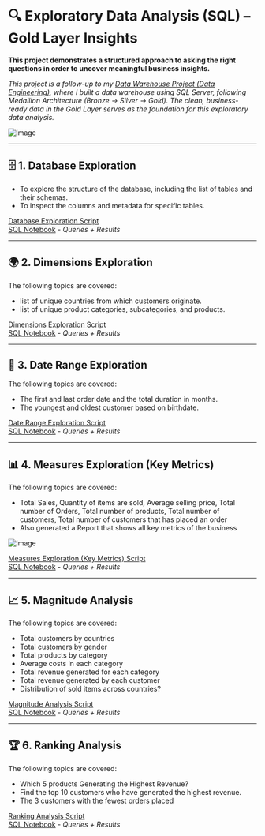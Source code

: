 # 🔍 Exploratory Data Analysis (SQL) – Gold Layer Insights

**This project demonstrates a structured approach to asking the right questions in order to uncover meaningful business insights.**

*This project is a follow-up to my [Data Warehouse Project (Data Engineering)](https://github.com/syedshamael1999/SQL-Data-Warehouse-Project/tree/main), where I built a data warehouse using SQL Server, following Medallion Architecture (Bronze → Silver → Gold). The clean, business-ready data in the Gold Layer serves as the foundation for this exploratory data analysis.*

![image](https://github.com/user-attachments/assets/bb34cbf8-4beb-4ebc-b002-6c56b9914568)


---

## 🗄️ 1. Database Exploration
- To explore the structure of the database, including the list of tables and their schemas.
- To inspect the columns and metadata for specific tables.

[Database Exploration Script](https://github.com/syedshamael1999/SQL-Exploratory-Data-Analytics/blob/main/scripts/01_database_exploration.sql)  
[SQL Notebook](https://github.com/syedshamael1999/SQL-Exploratory-Data-Analytics/blob/main/notebooks/database_exploration.ipynb) - *Queries + Results*


---
## 🌍 2. Dimensions Exploration

The following topics are covered: 
- list of unique countries from which customers originate.
- list of unique product categories, subcategories, and products.

[Dimensions Exploration Script](https://github.com/syedshamael1999/SQL-Exploratory-Data-Analytics/blob/main/scripts/02_dimensions_exploration.sql)  
[SQL Notebook](https://github.com/syedshamael1999/SQL-Exploratory-Data-Analytics/blob/main/notebooks/dimensions_exploration.ipynb) - *Queries + Results*

---
## 📅 3. Date Range Exploration 

The following topics are covered: 
- The first and last order date and the total duration in months.
- The youngest and oldest customer based on birthdate.
  
[Date Range Exploration Script](https://github.com/syedshamael1999/SQL-Exploratory-Data-Analytics/blob/main/scripts/03_date_range_exploration.sql)  
[SQL Notebook](https://github.com/syedshamael1999/SQL-Exploratory-Data-Analytics/blob/main/notebooks/date_range_exploration.ipynb) - *Queries + Results*

---

## 📊 4. Measures Exploration (Key Metrics)

The following topics are covered: 
- Total Sales, Quantity of items are sold, Average selling price, Total number of Orders, Total number of products, Total number of customers, Total number of customers that has placed an order
- Also generated a Report that shows all key metrics of the business

![image](https://github.com/user-attachments/assets/1e8e14ef-d3e5-489c-a279-6b4426c6efa7)


[Measures Exploration (Key Metrics) Script](https://github.com/syedshamael1999/SQL-Exploratory-Data-Analytics/blob/main/scripts/04_measures_exploration.sql)  
[SQL Notebook](https://github.com/syedshamael1999/SQL-Exploratory-Data-Analytics/blob/main/notebooks/measures_exploration.ipynb) - *Queries + Results*

---
## 📈 5. Magnitude Analysis

 The following topics are covered: 
 - Total customers by countries
 - Total customers by gender
 - Total products by category
 - Average costs in each category
 - Total revenue generated for each category
 - Total revenue generated by each customer
 - Distribution of sold items across countries?

[Magnitude Analysis Script](https://github.com/syedshamael1999/SQL-Exploratory-Data-Analytics/blob/main/scripts/05_magnitude_analysis.sql)  
[SQL Notebook](https://github.com/syedshamael1999/SQL-Exploratory-Data-Analytics/blob/main/notebooks/magnitude_analysis.ipynb) - *Queries + Results*

---
## 🏆 6. Ranking Analysis

The following topics are covered:
- Which 5 products Generating the Highest Revenue?
- Find the top 10 customers who have generated the highest revenue.
- The 3 customers with the fewest orders placed

[Ranking Analysis Script](https://github.com/syedshamael1999/SQL-Exploratory-Data-Analytics/blob/main/scripts/06_ranking_analysis.sql)  
[SQL Notebook](https://github.com/syedshamael1999/SQL-Exploratory-Data-Analytics/blob/main/notebooks/ranking_analysis.ipynb) - *Queries + Results*

